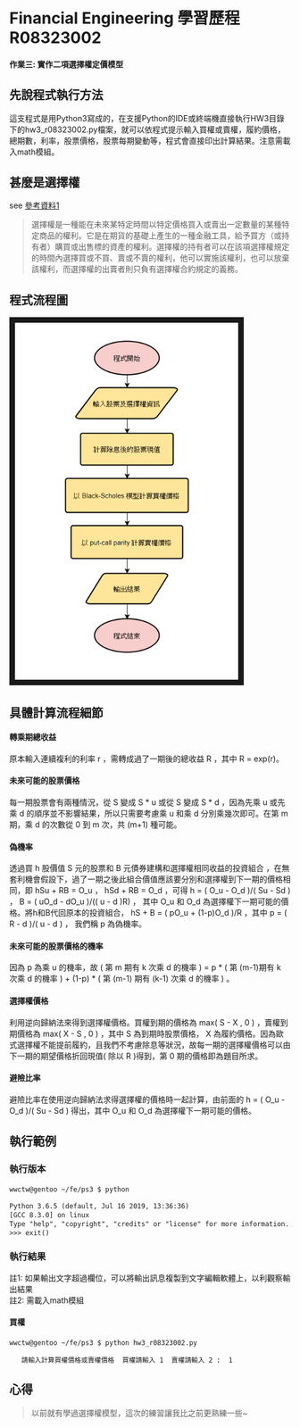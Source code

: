# Financial Engineering  學習歷程  R08323002

#### 作業三: 實作二項選擇權定價模型

## 先說程式執行方法

這支程式是用Python3寫成的，在支援Python的IDE或終端機直接執行HW3目錄下的hw3_r08323002.py檔案，就可以依程式提示輸入買權或賣權，履約價格，總期數，利率，股票價格，股票每期變動等，程式會直接印出計算結果。注意需載入math模組。


## 甚麼是選擇權
see [參考資料1](https://wiki.mbalib.com/zh-tw/%E6%9C%9F%E6%9D%83)  
>選擇權是一種能在未來某特定時間以特定價格買入或賣出一定數量的某種特定商品的權利。它是在期貨的基礎上產生的一種金融工具，給予買方（或持有者）購買或出售標的資產的權利。選擇權的持有者可以在該項選擇權規定的時間內選擇買或不買、賣或不賣的權利，他可以實施該權利，也可以放棄該權利，而選擇權的出賣者則只負有選擇權合約規定的義務。  

## 程式流程圖

<img src="/HW4/hw4_flow.png" width = "400" height = "640" border="10" />

## 具體計算流程細節

#### 轉乘期總收益
原本輸入連續複利的利率 r ，需轉成過了一期後的總收益 R ，其中 R = exp(r)。  
#### 未來可能的股票價格
每一期股票會有兩種情況，從 S 變成 S * u 或從 S 變成 S * d ，因為先乘 u 或先乘 d 的順序並不影響結果，所以只需要考慮乘 u 和乘 d 分別乘幾次即可。在第 m 期，乘 d 的次數從 0 到 m 次，共 (m+1) 種可能。  
#### 偽機率
透過買 h 股價值 S 元的股票和 B 元債券建構和選擇權相同收益的投資組合 ，在無套利機會假設下，過了一期之後此組合價值應該要分別和選擇權到下一期的價格相同，即 hSu + RB = O_u ， hSd + RB = O_d ，可得 h = ( O_u - O_d )/( Su - Sd ) ， B = ( uO_d - dO_u )/(( u - d )R) ， 其中 O_u 和 O_d 為選擇權下一期可能的價格。將h和B代回原本的投資組合， hS + B = ( pO_u + (1-p)O_d )/R ，其中 p = ( R - d )/( u - d ) ， 我們稱 p 為偽機率。  
#### 未來可能的股票價格的機率
因為 p 為乘 u 的機率，故 ( 第 m 期有 k 次乘 d 的機率 ) =  p * ( 第 (m-1)期有 k 次乘 d 的機率 ) + (1-p) * ( 第 (m-1) 期有 (k-1) 次乘 d 的機率 ) 。  
#### 選擇權價格
利用逆向歸納法來得到選擇權價格。買權到期的價格為 max( S - X , 0 ) ，賣權到期價格為 max( X - S , 0 ) ，其中 S 為到期時股票價格， X 為履約價格。因為歐式選擇權不能提前履約，且我們不考慮除息等狀況，故每一期的選擇權價格可以由下一期的期望價格折回現值( 除以 R )得到，第 0 期的價格即為題目所求。  
#### 避險比率
避險比率在使用逆向歸納法求得選擇權的價格時一起計算，由前面的 h = ( O_u - O_d )/( Su - Sd ) 得出，其中 O_u 和 O_d 為選擇權下一期可能的價格。  

## 執行範例

### 執行版本
```
wwctw@gentoo ~/fe/ps3 $ python
```
```
Python 3.6.5 (default, Jul 16 2019, 13:36:36) 
[GCC 8.3.0] on linux
Type "help", "copyright", "credits" or "license" for more information.
>>> exit()
```
### 執行結果
註1: 如果輸出文字超過欄位，可以將輸出訊息複製到文字編輯軟體上，以利觀察輸出結果  
註2: 需載入math模組

#### 買權
```
wwctw@gentoo ~/fe/ps3 $ python hw3_r08323002.py 
```
```
   請輸入計算買權價格或賣權價格  買權請輸入 1  賣權請輸入 2 :  1

```

## 心得
> 以前就有學過選擇權模型，這次的練習讓我比之前更熟練一些~
